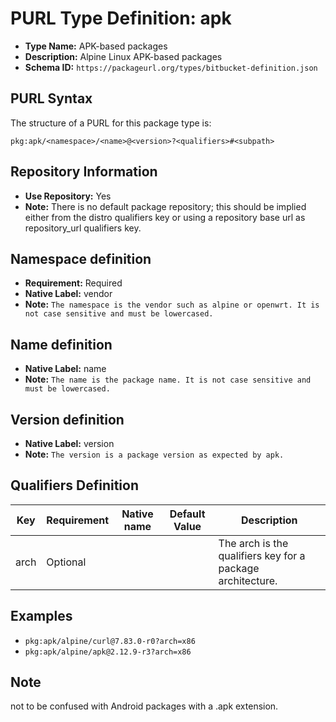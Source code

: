 <!--  NOTE: Auto-generated from the JSON PURL type definition.
Do not manually edit this file. Edit the JSON type definition instead. -->

# PURL Type Definition: apk

- **Type Name:** APK-based packages
- **Description:** Alpine Linux APK-based packages
- **Schema ID:** `https://packageurl.org/types/bitbucket-definition.json`

## PURL Syntax

The structure of a PURL for this package type is:

    pkg:apk/<namespace>/<name>@<version>?<qualifiers>#<subpath>

## Repository Information

- **Use Repository:** Yes
- **Note:** There is no default package repository; this should be implied either from the distro qualifiers key  or using a repository base url as repository_url qualifiers key.

## Namespace definition

- **Requirement:** Required
- **Native Label:** vendor
- **Note:** `The namespace is the vendor such as alpine or openwrt. It is not case sensitive and must be lowercased.`

## Name definition

- **Native Label:** name
- **Note:** `The name is the package name. It is not case sensitive and must be lowercased.`

## Version definition

- **Native Label:** version
- **Note:** `The version is a package version as expected by apk.`

## Qualifiers Definition

| Key  | Requirement | Native name | Default Value | Description |
|------|-------------|-------------|---------------|-------------|
| arch | Optional |  |  | The arch is the qualifiers key for a package architecture. |

## Examples

- `pkg:apk/alpine/curl@7.83.0-r0?arch=x86`
- `pkg:apk/alpine/apk@2.12.9-r3?arch=x86`

## Note

not to be confused with Android packages with a .apk extension.
